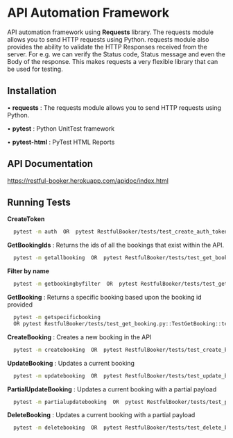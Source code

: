 
# API Automation Framework

API automation framework using **Requests** library. The requests module allows you to send HTTP requests using Python.
requests module also provides the ability to validate the HTTP Responses received from the server. For e.g. we can verify the Status code, Status message and even the Body of the response. 
This makes requests a very flexible library that can be used for testing.


## Installation

•	**requests** : The requests module allows you to send HTTP requests using Python.

•	**pytest** : Python UnitTest framework

•	**pytest-html** : PyTest HTML Reports

## API Documentation

https://restful-booker.herokuapp.com/apidoc/index.html


## Running Tests


**CreateToken**
```bash
  pytest -m auth  OR  pytest RestfulBooker/tests/test_create_auth_token.py
```

**GetBookingIds** : Returns the ids of all the bookings that exist within the API.
```bash
  pytest -m getallbooking  OR  pytest RestfulBooker/tests/test_get_booking.py::TestGetBooking::test_get_all_booking_ids
```

**Filter by name**
```bash
  pytest -m getbookingbyfilter  OR  pytest RestfulBooker/tests/test_get_booking_by_filter.py
```

**GetBooking**  : Returns a specific booking based upon the booking id provided
```bash
  pytest -m getspecificbooking  
  OR pytest RestfulBooker/tests/test_get_booking.py::TestGetBooking::test_get_specific_booking
```

**CreateBooking**  : Creates a new booking in the API
```bash
  pytest -m createbooking  OR  pytest RestfulBooker/tests/test_create_booking.py
```

**UpdateBooking**  : Updates a current booking
```bash
  pytest -m updatebooking  OR  pytest RestfulBooker/tests/test_update_booking.py
```

**PartialUpdateBooking**  : Updates a current booking with a partial payload
```bash
  pytest -m partialupdatebooking  OR  pytest RestfulBooker/tests/test_partial_update_booking.py
```

**DeleteBooking**  : Updates a current booking with a partial payload
```bash
  pytest -m deletebooking  OR  pytest RestfulBooker/tests/test_delete_booking.py
```
